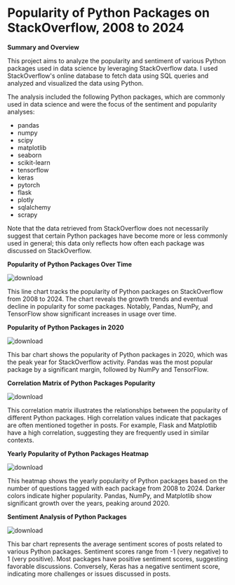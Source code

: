 # Popularity of Python Packages on StackOverflow, 2008 to 2024

**Summary and Overview**

This project aims to analyze the popularity and sentiment of various Python packages used in data science by leveraging StackOverflow data. I used StackOverflow's online database to fetch data using SQL queries and analyzed and visualized the data using Python.

The analysis included the following Python packages, which are commonly used in data science and were the focus of the sentiment and popularity analyses:

- pandas
- numpy
- scipy
- matplotlib
- seaborn
- scikit-learn
- tensorflow
- keras
- pytorch
- flask
- plotly
- sqlalchemy
- scrapy

Note that the data retrieved from StackOverflow does not necessarily suggest that certain Python packages have become more or less commonly used in general; this data only reflects how often each package was discussed on StackOverflow.


**Popularity of Python Packages Over Time**

![download](https://github.com/audreybayne14/stackoverflow_ds_python_packages/assets/148846840/e114639d-7839-4209-aa8f-8a618a16fb39)

This line chart tracks the popularity of Python packages on StackOverflow from 2008 to 2024. The chart reveals the growth trends and eventual decline in popularity for some packages. Notably, Pandas, NumPy, and TensorFlow show significant increases in usage over time.


**Popularity of Python Packages in 2020**

![download](https://github.com/audreybayne14/stackoverflow_ds_python_packages/assets/148846840/8a220967-2981-4c89-b6f0-a971220fffbb)

This bar chart shows the popularity of Python packages in 2020, which was the peak year for StackOverflow activity. Pandas was the most popular package by a significant margin, followed by NumPy and TensorFlow.


**Correlation Matrix of Python Packages Popularity**

![download](https://github.com/audreybayne14/stackoverflow_ds_python_packages/assets/148846840/17c3493d-cc54-4541-a5ca-dbf3a183b0e1)

This correlation matrix illustrates the relationships between the popularity of different Python packages. High correlation values indicate that packages are often mentioned together in posts. For example, Flask and Matplotlib have a high correlation, suggesting they are frequently used in similar contexts.


**Yearly Popularity of Python Packages Heatmap**

![download](https://github.com/audreybayne14/stackoverflow_ds_python_packages/assets/148846840/5eee573b-bcd3-4818-9490-c3af5c7125a9)

This heatmap shows the yearly popularity of Python packages based on the number of questions tagged with each package from 2008 to 2024. Darker colors indicate higher popularity. Pandas, NumPy, and Matplotlib show significant growth over the years, peaking around 2020.


**Sentiment Analysis of Python Packages**

![download](https://github.com/audreybayne14/stackoverflow_ds_python_packages/assets/148846840/83d2322e-eafd-4241-b16b-e7688e364f51)

This bar chart represents the average sentiment scores of posts related to various Python packages. Sentiment scores range from -1 (very negative) to 1 (very positive). Most packages have positive sentiment scores, suggesting favorable discussions. Conversely, Keras has a negative sentiment score, indicating more challenges or issues discussed in posts.
